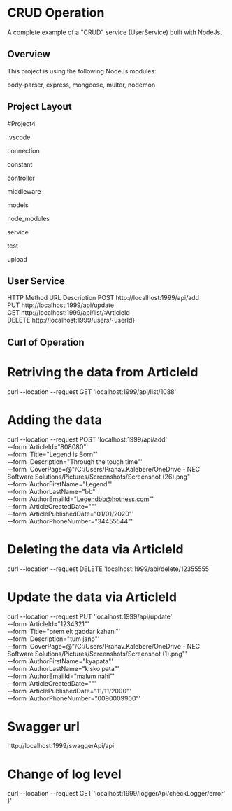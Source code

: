 
# CRUD Operation

A complete example of a "CRUD" service (UserService) built with NodeJs.  



## Overview

This project is using the following NodeJs modules:

body-parser,
express,
mongoose,
multer,
nodemon

## Project Layout
#Project4

.vscode

connection

constant

controller

middleware

models

node_modules

service

test

upload


## User Service
HTTP Method	URL	Description
POST http://localhost:1999/api/add	
PUT	 http://localhost:1999/api/update	
GET	 http://localhost:1999/api/list/:ArticleId	
DELETE	http://localhost:1999/users/{userId}	


## Curl of Operation

# Retriving the data from ArticleId
curl --location --request GET 'localhost:1999/api/list/1088'

# Adding the data
curl --location --request POST 'localhost:1999/api/add' \
--form 'ArticleId="808080"' \
--form 'Title="Legend is Born"' \
--form 'Description="Through the tough time"' \
--form 'CoverPage=@"/C:/Users/Pranav.Kalebere/OneDrive - NEC Software Solutions/Pictures/Screenshots/Screenshot (26).png"' \
--form 'AuthorFirstName="Legend"' \
--form 'AuthorLastName="bb"' \
--form 'AuthorEmailId="Legendbb@hotness.com"' \
--form 'ArticleCreatedDate=""' \
--form 'ArticlePublishedDate="01/01/2020"' \
--form 'AuthorPhoneNumber="34455544"'

# Deleting the data via ArticleId
curl --location --request DELETE 'localhost:1999/api/delete/12355555

# Update the data via ArticleId
curl --location --request PUT 'localhost:1999/api/update' \
--form 'ArticleId="1234321"' \
--form 'Title="prem ek gaddar kahani"' \
--form 'Description="tum jano"' \
--form 'CoverPage=@"/C:/Users/Pranav.Kalebere/OneDrive - NEC Software Solutions/Pictures/Screenshots/Screenshot (1).png"' \
--form 'AuthorFirstName="kyapata"' \
--form 'AuthorLastName="kisko pata"' \
--form 'AuthorEmailId="malum nahi"' \
--form 'ArticleCreatedDate=""' \
--form 'ArticlePublishedDate="11/11/2000"' \
--form 'AuthorPhoneNumber="0090009900"'

# Swagger url
http://localhost:1999/swaggerApi/api

# Change of log level 
curl --location --request GET 'localhost:1999/loggerApi/checkLogger/error'
}'
